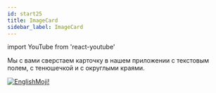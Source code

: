 ```yaml
---
id: start25
title: ImageCard
sidebar_label: ImageCard
---
```


import YouTube from 'react-youtube'

Мы с вами сверстаем карточку в нашем приложении с текстовым полем, с тенюшечкой и с округлыми краями.

<YouTube videoId='anVgDcngW8I' />

[![EnglishMoji!](/img/logo/NeuroCoder.png)](https://vk.com/neurocoder)
